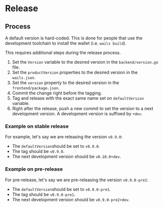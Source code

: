 # Release

## Process

A default version is hard-coded. This is done for people that use the development toolchain to install the wallet (i.e. `wails build`).

This requires additional steps during the release process.

1. Set the `Version` variable to the desired version in the `backend/version.go` file.
2. Set the `productVersion` properties to the desired version in the `wails.json`.
3. Set the `version` property to the desired version in the `frontend/package.json`.
4. Commit the change right before the tagging.
5. Tag and release with the exact same name set on `defaultVersion` variable.
6. Right after the release, push a new commit to set the version to a next
   development version. A development version is suffixed by `+dev`.

### Example on stable release

For example, let's say we are releasing the version `v0.9.0`:

* The `defaultVersion`should be set to `v0.9.0`.
* The tag should be `v0.9.0`.
* The next development version should be `v0.10.0+dev`.

### Example on pre-release

For pre-release, let's say we are pre-releasing the version `v0.9.0-pre1`:

* The `defaultVersion`should be set to `v0.9.0-pre1`.
* The tag should be `v0.9.0-pre1`.
* The next development version should be `v0.9.0-pre2+dev`.



